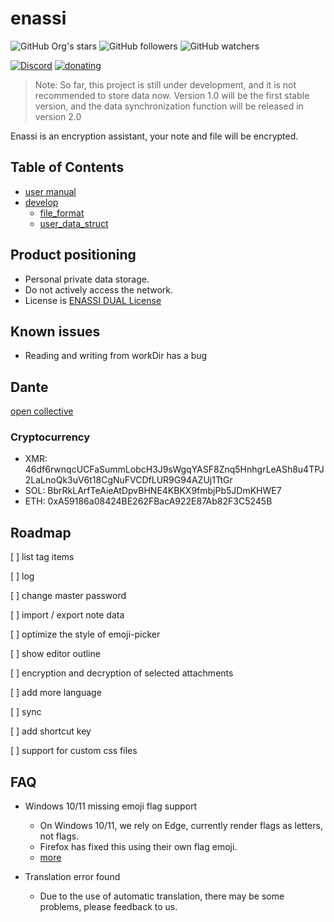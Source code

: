 # enassi

![GitHub Org's stars](https://img.shields.io/github/stars/enassi?style=social)
![GitHub followers](https://img.shields.io/github/followers/enassi?style=social)
![GitHub watchers](https://img.shields.io/github/watchers/enassi/enassi?style=social)

[![Discord](https://img.shields.io/badge/chat-discord-7289da.svg)](https://discord.gg/2yrMRAnV3M)
[![donating](https://img.shields.io/badge/sponsor-Open%20Collective-blue.svg)](https://opencollective.com/enassi)

> Note: So far, this project is still under development, and it is not recommended to store data now. Version 1.0 will be the first stable version, and the data synchronization function will be released in version 2.0

Enassi is an encryption assistant, your note and file will be encrypted.

## Table of Contents

- [user manual](./docs/en_US/user_manual.md)
- [develop](./docs/en_US/develop.md)
  - [file_format](./docs/en_US/file_format.md)
  - [user_data_struct](./docs/en_US/user_data_struct.md)

## Product positioning 

- Personal private data storage.
- Do not actively access the network.
- License is [ENASSI DUAL License](./LICENSE)

## Known issues

- Reading and writing from workDir has a bug

## Dante

[open collective](https://opencollective.com/enassi)

### Cryptocurrency

* XMR: 46df6rwnqcUCFaSummLobcH3J9sWgqYASF8Znq5HnhgrLeASh8u4TPJ2LaLnoQk3uV6t18CgNuFVCDfLUR9G94AZUj1TtGr
* SOL: BbrRkLArfTeAieAtDpvBHNE4KBKX9fmbjPb5JDmKHWE7
* ETH: 0xA59186a08424BE262FBacA922E87Ab82F3C5245B

## Roadmap

[ ] list tag items

[ ] log

[ ] change master password

[ ] import / export note data

[ ] optimize the style of emoji-picker 

[ ] show editor outline

[ ] encryption and decryption of selected attachments

[ ] add more language

[ ] sync

[ ] add shortcut key 

[ ] support for custom css files

## FAQ

- Windows 10/11 missing emoji flag support
  - On Windows 10/11, we rely on Edge, currently render flags as letters, not flags. 
  - Firefox has fixed this using their own flag emoji.
  - [more](https://github.com/nolanlawson/emoji-picker-element/issues/269)

- Translation error found
  - Due to the use of automatic translation, there may be some problems, please feedback to us.